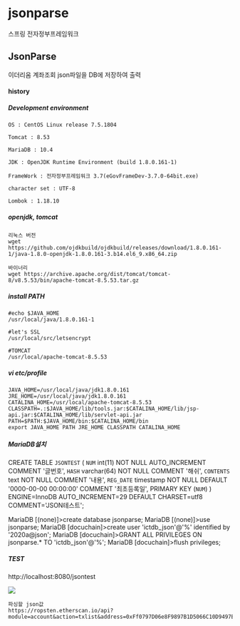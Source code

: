 # jsonparse
스프링 전자정부프레임워크


## JsonParse 

이더리움 계좌조회 json파일을 
DB에 저장하여 출력 


#### history

##### Development environment

    OS : CentOS Linux release 7.5.1804
    
    Tomcat : 8.53

    MariaDB : 10.4

    JDK : OpenJDK Runtime Environment (build 1.8.0.161-1)
    
    FrameWork : 전자정부프레임워크 3.7(eGovFrameDev-3.7.0-64bit.exe)
    
    character set : UTF-8
    
    Lombok : 1.18.10


##### openjdk, tomcat
    리눅스 버전
    wget https://github.com/ojdkbuild/ojdkbuild/releases/download/1.8.0.161-1/java-1.8.0-openjdk-1.8.0.161-3.b14.el6_9.x86_64.zip

    바이너리
    wget https://archive.apache.org/dist/tomcat/tomcat-8/v8.5.53/bin/apache-tomcat-8.5.53.tar.gz
   
    
##### install PATH

    #echo $JAVA_HOME
    /usr/local/java/1.8.0.161-1
    
    #let's SSL
    /usr/local/src/letsencrypt
    
    #TOMCAT 
    /usr/local/apache-tomcat-8.5.53
    
    
    
##### vi etc/profile

    JAVA_HOME=/usr/local/java/jdk1.8.0.161
    JRE_HOME=/usr/local/java/jdk1.8.0.161
    CATALINA_HOME=/usr/local/apache-tomcat-8.5.53
    CLASSPATH=.:$JAVA_HOME/lib/tools.jar:$CATALINA_HOME/lib/jsp-api.jar:$CATALINA_HOME/lib/servlet-api.jar
    PATH=$PATH:$JAVA_HOME/bin:$CATALINA_HOME/bin
    export JAVA_HOME PATH JRE_HOME CLASSPATH CATALINA_HOME

    
    
##### MariaDB설치

CREATE TABLE `JSONTEST` (
  `NUM` int(11) NOT NULL AUTO_INCREMENT COMMENT '글번호',
  `HASH` varchar(64) NOT NULL COMMENT '해쉬',
  `CONTENTS` text NOT NULL COMMENT '내용',
  `REG_DATE` timestamp NOT NULL DEFAULT '0000-00-00 00:00:00' COMMENT '최초등록일',
  PRIMARY KEY (`NUM`)
) ENGINE=InnoDB AUTO_INCREMENT=29 DEFAULT CHARSET=utf8 COMMENT='JSON테스트';

MariaDB [(none)]>create database jsonparse;
MariaDB [(none)]>use jsonparse;
MariaDB [docuchain]>create user 'ictdb_json'@'%' identified by '2020a@json';
MariaDB [docuchain]>GRANT ALL PRIVILEGES ON jsonparse.* TO 'ictdb_json'@'%';
MariaDB [docuchain]>flush privileges;


    
    
##### TEST

http://localhost:8080/jsontest

 

    
    
<img src="https://user-images.githubusercontent.com/46703698/95946105-cfa25300-0e26-11eb-8592-9a2da86759c8.jpg"></img>
    
    파싱할 json값 
    https://ropsten.etherscan.io/api?module=account&action=txlist&address=0xFf0797D06e8F9897B1D5066C10D9497Ed7054A47&startblock=0&endblock=99999999&page=1&offset=1&sort=desc

